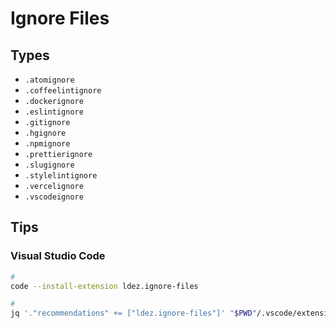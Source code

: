 # Ignore Files

## Types

- `.atomignore`
- `.coffeelintignore`
- `.dockerignore`
- `.eslintignore`
- `.gitignore`
- `.hgignore`
- `.npmignore`
- `.prettierignore`
- `.slugignore`
- `.stylelintignore`
- `.vercelignore`
- `.vscodeignore`

## Tips

### Visual Studio Code

```sh
#
code --install-extension ldez.ignore-files

#
jq '."recommendations" += ["ldez.ignore-files"]' "$PWD"/.vscode/extensions.json | sponge "$PWD"/.vscode/extensions.json
```
